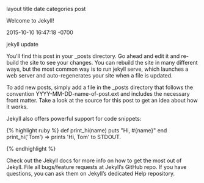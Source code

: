 layout 	title 	date 	categories
post
	
Welcome to Jekyll!
	
2015-10-10 16:47:18 -0700
	
jekyll update

You’ll find this post in your _posts directory. Go ahead and edit it and re-build the site to see your changes. You can rebuild the site in many different ways, but the most common way is to run jekyll serve, which launches a web server and auto-regenerates your site when a file is updated.

To add new posts, simply add a file in the _posts directory that follows the convention YYYY-MM-DD-name-of-post.ext and includes the necessary front matter. Take a look at the source for this post to get an idea about how it works.

Jekyll also offers powerful support for code snippets:

{% highlight ruby %} def print_hi(name) puts "Hi, #{name}" end print_hi('Tom')
=> prints 'Hi, Tom' to STDOUT.

{% endhighlight %}

Check out the Jekyll docs for more info on how to get the most out of Jekyll. File all bugs/feature requests at Jekyll’s GitHub repo. If you have questions, you can ask them on Jekyll’s dedicated Help repository.
